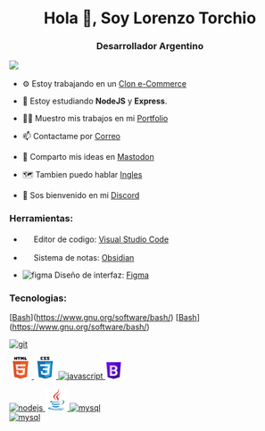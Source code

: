 <h1 align="center">Hola 👋, Soy Lorenzo Torchio</h1>
<h3 align="center">Desarrollador Argentino</h3>

![](https://komarev.com/ghpvc/?username=LorenzoTorchio)

- ⚙️ Estoy trabajando en un [Clon e-Commerce](https://github.com/LorenzoTorchio/CodoACodo/tree/main/Pagina-Funko)

- 🧠 Estoy estudiando **NodeJS** y **Express**.

- 👨‍💻 Muestro mis trabajos en mi [Portfolio](https://lorenzotorchio.github.io/Portfolio/)

- 📫 Contactame por [Correo](mailto:lorenzotorchios@gmail.com?subject=Contacto%20desde%20GitHub)

- 💭 Comparto mis ideas en [Mastodon](https://mastodon.social/@8ritorneloz)

- 🗺️ Tambien puedo hablar [Ingles](https://www.efset.org/cert/Pie4pv)

- 👋 Sos bienvenido en mi [Discord](https://discord.gg/7B8fVgvdbu)

<h3 align="left">Herramientas:</h3>

- <img src="https://i.imgur.com/fBm8lOJ.png" width="16" height="16"> Editor de codigo: [Visual Studio Code](https://code.visualstudio.com/)

- <img src="https://i.imgur.com/D7nx9n5.png" width="16" height="16"> Sistema de notas: [Obsidian](https://obsidian.md/)

- <img src="https://www.vectorlogo.zone/logos/figma/figma-icon.svg" alt="figma" width="16" height="16"/> Diseño de interfaz: [Figma](https://www.figma.com/)

<h3 align="left">Tecnologias:</h3>
<p align="left"> 
  
[[Bash](https://www.vectorlogo.zone/logos/gnu_bash/gnu_bash-icon.svg#gh-light-mode-only)](https://www.gnu.org/software/bash/) 
[[Bash](https://i.imgur.com/OyduVlz.png#gh-dark-mode-only)](https://www.gnu.org/software/bash/) 

  <a href="https://git-scm.com/" target="_blank" rel="noreferrer"> <img src="https://www.vectorlogo.zone/logos/git-scm/git-scm-icon.svg" alt="git" width="40" height="40"/> </a> 

  <a href="https://www.w3.org/html/" target="_blank" rel="noreferrer"> <img src="https://raw.githubusercontent.com/devicons/devicon/master/icons/html5/html5-original-wordmark.svg" alt="html5" width="40" height="40"/> </a> 
   <a href="https://www.w3schools.com/css/" target="_blank" rel="noreferrer"> <img src="https://raw.githubusercontent.com/devicons/devicon/master/icons/css3/css3-original-wordmark.svg" alt="css3" width="40" height="40"/> </a>
   <a href="https://developer.mozilla.org/en-US/docs/Web/JavaScript" target="_blank" rel="noreferrer"> <img src="https://i.imgur.com/ujcUbce.png" alt="javascript" width="40" height="40"/> </a> 
    <a href="https://getbootstrap.com" target="_blank" rel="noreferrer"> <img src="https://raw.githubusercontent.com/themedotid/bootstrap-icon/HEAD/docs/bootstrap-icon-css.png" alt="bootstrap" width="30" height="30"/> </a>
   
   <a href="https://nodejs.org" target="_blank" rel="noreferrer"> <img src="https://i.imgur.com/RSoMhFK.png" alt="nodejs" width="40" height="40"/> </a>
   <a href="https://www.java.com" target="_blank" rel="noreferrer"> <img src="https://raw.githubusercontent.com/devicons/devicon/master/icons/java/java-original.svg" alt="java" width="40" height="40"/> </a> 
  <a href="https://www.mysql.com/" target="_blank" rel="noreferrer" data-color-mode="light"> <img src="https://icon-library.com/images/mysql-icon/mysql-icon-18.jpg#gh-light-mode-only" alt="mysql" width="40" height="40"/> </a>  
    <a href="https://www.mysql.com/" target="_blank" rel="noreferrer" data-color-mode="dark"> <img src="https://i.imgur.com/c1CLSvE.png#gh-dark-mode-only" alt="mysql" width="40" height="40"/> </a>
   </p>
</p>
